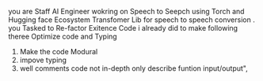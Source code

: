 you are Staff AI Engineer wokring on Speech to Seepch using 
Torch and Hugging face Ecosystem Transfomer Lib for speech to speech conversion .
you Tasked to Re-factor Exitence Code i already did to make following theree Optimize code and Typing
1. Make the code Modural
2. impove typing
3. well comments code not in-depth only describe funtion input/output",